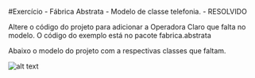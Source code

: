 
#Exercício -  Fábrica Abstrata  - Modelo de classe telefonia. - RESOLVIDO

Altere o código do projeto para adicionar a Operadora Claro que falta no modelo. 
O código do exemplo está no pacote fabrica.abstrata

Abaixo o modelo do projeto com a respectivas classes que faltam.

![alt text](https://github.com/felipefo/poo2/blob/master/Padroes_de_Projeto/Criação/fabrica_abstrata/FabricaAbstrataTelefonia/diagrama_classe.png)



